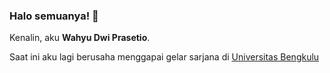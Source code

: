 ### Halo semuanya! 👋

Kenalin, aku **Wahyu Dwi Prasetio**.

Saat ini aku lagi berusaha menggapai gelar sarjana di [Universitas Bengkulu](https://pak.unib.ac.id/)

<!--
**wdprsto/wdprsto** is a ✨ _special_ ✨ repository because its `README.md` (this file) appears on your GitHub profile.

Here are some ideas to get you started:

- 🔭 I’m currently working on ...
- 🌱 I’m currently learning ...
- 👯 I’m looking to collaborate on ...
- 🤔 I’m looking for help with ...
- 💬 Ask me about ...
- 📫 How to reach me: ...
- 😄 Pronouns: ...
- ⚡ Fun fact: ...
-->

